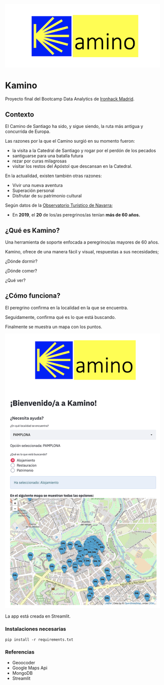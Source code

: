 
![Kamino](images/Kamino_logo.png)

# Kamino

Proyecto final del Bootcamp Data Analytics de [Ironhack Madrid](https://www.ironhack.com/es).

## Contexto

El Camino de Santiago ha sido, y sigue siendo, la ruta más antigua y concurrida de Europa. 

Las razones por la que el Camino surgió en su momento fueron: 

- la visita a la Catedral de Santiago y rogar por el perdón de los pecados
- santiguarse para una batalla futura
- rezar por curas milagrosas
- visitar los restos del Apóstol que descansan en la Catedral. 

En la actualidad, existen también otras razones: 
- Vivir una nueva aventura
- Superación personal
- Disfrutar de su patrimonio cultural 

Según datos de la [Observatorio Turístico de Navarra](https://www.turismo.navarra.es/esp/profesionales/Observatorio-turistico/presentacion/presentacion);

- En **2019**, el **20** de los/as peregrinos/as tenían **más de 60 años.**	


## ¿Qué es Kamino?

Una herramienta de soporte enfocada a  peregrinos/as mayores de 60 años.

Kamino, ofrece de una manera fácil y visual, respuestas a sus necesidades; 

¿Dónde dormir?

¿Dónde comer?

¿Qué ver?


## ¿Cómo funciona?

El peregrino confirma en la localidad en la que se encuentra.

Seguidamente, confirma qué es lo que está buscando.

Finalmente se muestra un mapa con los puntos.

![Kamino_Streamlit](images/ejemplokamino.png)

La app está creada en Streamlit.

### Instalaciones necesarias

    pip install -r requirements.txt

### Referencias

- Geoocoder
- Google Maps Api
- MongoDB
- Streamlit




